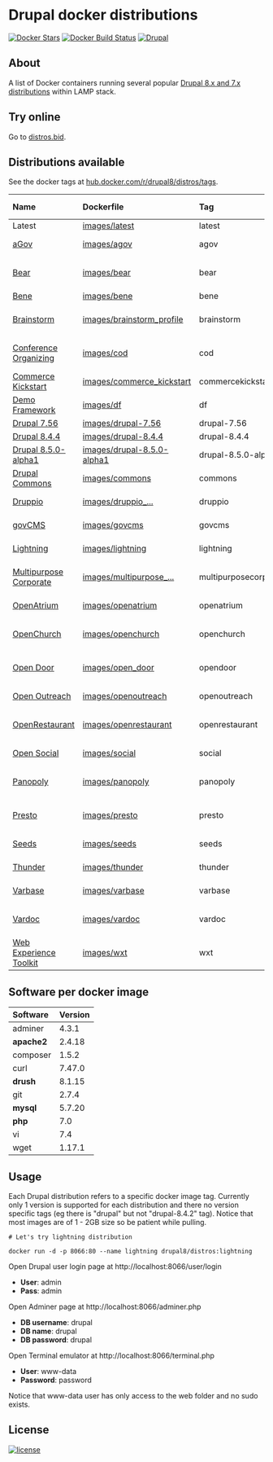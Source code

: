 # Drupal docker distributions

[![Docker Stars](https://img.shields.io/docker/stars/drupal8/distros.svg)]() [![Docker Build Status](https://img.shields.io/docker/build/drupal8/distros.svg)](https://hub.docker.com/r/drupal8/distros/builds/) [![Drupal](https://img.shields.io/badge/Drupal-project-green.svg)](https://www.drupal.org/)

## About

A list of Docker containers running several popular [Drupal 8.x and 7.x distributions](https://www.drupal.org/project/project_distribution) within LAMP stack.

## Try online

Go to [distros.bid](http://distros.bid/?utm_source=github&utm_medium=browser&utm_campaign=github_repo).

## Distributions available

See the docker tags at [hub.docker.com/r/drupal8/distros/tags](https://hub.docker.com/r/drupal8/distros/tags/).

| Name | Dockerfile | Tag | Drupal version |
|:---  |:---------- |:--- | :--------------|
| Latest | [images/latest](https://github.com/theodorosploumis/drupal-docker-distros/blob/master/images/latest/Dockerfile/) | latest | - |
| [aGov](https://www.drupal.org/project/agov) | [images/agov](https://github.com/theodorosploumis/drupal-docker-distros/blob/master/images/agov/Dockerfile/) | agov | 8.x-1.3 |
| [Bear](https://www.drupal.org/project/bear) | [images/bear](https://github.com/theodorosploumis/drupal-docker-distros/blob/master/images/bear/Dockerfile/) | bear | 8.x-2.0-alpha3 |
| [Bene](https://www.drupal.org/project/bene) | [images/bene](https://github.com/theodorosploumis/drupal-docker-distros/blob/master/images/bene/Dockerfile/) | bene | 8.x |
| [Brainstorm](https://www.drupal.org/project/brainstorm_profile) | [images/brainstorm_profile](https://github.com/theodorosploumis/drupal-docker-distros/blob/master/images/brainstorm_profile/Dockerfile/) | brainstorm | 8.x-1.0-beta2 |
| [Conference Organizing](https://www.drupal.org/project/cod) | [images/cod](https://github.com/theodorosploumis/drupal-docker-distros/blob/master/images/cod/Dockerfile/) | cod | 7.x-2.0-rc3 |
| [Commerce Kickstart](https://www.drupal.org/project/commerce_kickstart) | [images/commerce_kickstart](https://github.com/theodorosploumis/drupal-docker-distros/blob/master/images/commerce_kickstart/Dockerfile/) | commercekickstart | 7.x-2.50 |
| [Demo Framework](https://www.drupal.org/project/df) | [images/df](https://github.com/theodorosploumis/drupal-docker-distros/blob/master/images/df/Dockerfile/) | df | 8.2.0-rc |
| [Drupal 7.56](https://www.drupal.org/project/drupal) | [images/drupal-7.56](https://github.com/theodorosploumis/drupal-docker-distros/blob/master/images/drupal-7.56/Dockerfile/) | drupal-7.56 | 7.56 |
| [Drupal 8.4.4](https://www.drupal.org/project/drupal) | [images/drupal-8.4.4](https://github.com/theodorosploumis/drupal-docker-distros/blob/master/images/drupal-8.4.4/Dockerfile/) | drupal-8.4.4 | 8.4.4 |
| [Drupal 8.5.0-alpha1](https://www.drupal.org/project/drupal) | [images/drupal-8.5.0-alpha1](https://github.com/theodorosploumis/drupal-docker-distros/blob/master/images/drupal-8.5.0-alpha1/Dockerfile/) | drupal-8.5.0-alpha1 | 8.5.0-alpha1 |
| [Drupal Commons](https://www.drupal.org/project/commons) | [images/commons](https://github.com/theodorosploumis/drupal-docker-distros/blob/master/images/commons/Dockerfile/) | commons | 7.x-3.46 |
| [Druppio](https://www.drupal.org/project/druppio_small_business_distribution) | [images/druppio_...](https://github.com/theodorosploumis/drupal-docker-distros/blob/master/images/druppio_small_business_distribution/Dockerfile/) | druppio | 8.x-1.14 |
| [govCMS](https://www.drupal.org/project/govcms) | [images/govcms](https://github.com/theodorosploumis/drupal-docker-distros/blob/master/images/govcms/Dockerfile/) | govcms | 7.x-2.14 |
| [Lightning](https://www.drupal.org/project/lightning) | [images/lightning](https://github.com/theodorosploumis/drupal-docker-distros/blob/master/images/lightning/Dockerfile/) | lightning | 8.x-2.2.0 |
| [Multipurpose Corporate](https://www.drupal.org/project/multipurpose_corporate_profile) | [images/multipurpose_...](https://github.com/theodorosploumis/drupal-docker-distros/blob/master/images/multipurpose_corporate_profile/Dockerfile/) | multipurposecorporate | 8.x-1.0-beta4 |
| [OpenAtrium](https://www.drupal.org/project/openatrium) | [images/openatrium](https://github.com/theodorosploumis/drupal-docker-distros/blob/master/images/openatrium/Dockerfile/) | openatrium | 7.x-2.618 |
| [OpenChurch](https://www.drupal.org/project/openchurch) | [images/openchurch](https://github.com/theodorosploumis/drupal-docker-distros/blob/master/images/openchurch/Dockerfile/) | openchurch | 8.x-2.0-rc11 |
| [Open Door](https://www.drupal.org/project/open_door) | [images/open_door](https://github.com/theodorosploumis/drupal-docker-distros/blob/master/images/open_door/Dockerfile/) | opendoor | 8.x-1.0-beta2 |
| [Open Outreach](https://www.drupal.org/project/openoutreach) | [images/openoutreach](https://github.com/theodorosploumis/drupal-docker-distros/blob/master/images/openoutreach/Dockerfile/) | openoutreach | 7.x-1.43 |
| [OpenRestaurant](https://www.drupal.org/project/openrestaurant) | [images/openrestaurant](https://github.com/theodorosploumis/drupal-docker-distros/blob/master/images/openrestaurant/Dockerfile/) | openrestaurant | 8.x-1.0-beta2 |
| [Open Social](https://www.drupal.org/project/social) | [images/social](https://github.com/theodorosploumis/drupal-docker-distros/blob/master/images/social/Dockerfile/) | social | 8.x-1.5 |
| [Panopoly](https://www.drupal.org/project/panopoly) | [images/panopoly](https://github.com/theodorosploumis/drupal-docker-distros/blob/master/images/panopoly/Dockerfile/) | panopoly | 8.x-2.0-alpha7 |
| [Presto](https://www.drupal.org/project/presto) | [images/presto](https://github.com/theodorosploumis/drupal-docker-distros/blob/master/images/presto/Dockerfile/) | presto | 8.x-2.0-beta3 |
| [Seeds](https://www.drupal.org/project/seeds) | [images/seeds](https://github.com/theodorosploumis/drupal-docker-distros/blob/master/images/seeds/Dockerfile/) | seeds | 8.x-4.1 |
| [Thunder](https://www.drupal.org/project/thunder) | [images/thunder](https://github.com/theodorosploumis/drupal-docker-distros/blob/master/images/thunder/Dockerfile/) | thunder | 8.x-2.9 |
| [Varbase](https://www.drupal.org/project/varbase) | [images/varbase](https://github.com/theodorosploumis/drupal-docker-distros/blob/master/images/varbase/Dockerfile/) | varbase | 8.x-4.10 |
| [Vardoc](https://www.drupal.org/project/vardoc) | [images/vardoc](https://github.com/theodorosploumis/drupal-docker-distros/blob/master/images/vardoc/Dockerfile/) | vardoc | 8.x-1.0-beta2 |
| [Web Experience Toolkit](https://www.drupal.org/project/wxt) | [images/wxt](https://github.com/theodorosploumis/drupal-docker-distros/blob/master/images/wxt/Dockerfile/) | wxt | 8.x-2.0-rc3 |

## Software per docker image

| Software    | Version|
| :---        | :---   |
| adminer     | 4.3.1  |
| **apache2** | 2.4.18 |
| composer    | 1.5.2  |
| curl        | 7.47.0 |
| **drush**   | 8.1.15 |
| git         | 2.7.4  |
| **mysql**   | 5.7.20 |
| **php**     | 7.0    |
| vi          | 7.4    |
| wget        | 1.17.1 |

## Usage

Each Drupal distribution refers to a specific docker image tag.
Currently only 1 version is supported for each distribution and there no
version specific tags (eg there is "drupal" but not "drupal-8.4.2" tag). Notice that most images are of 1 - 2GB size so be patient while pulling.


```
# Let's try lightning distribution

docker run -d -p 8066:80 --name lightning drupal8/distros:lightning

```


Open Drupal user login page at http://localhost:8066/user/login

- **User**: admin
- **Pass**: admin

Open Adminer page at http://localhost:8066/adminer.php

- **DB username**: drupal
- **DB name**: drupal
- **DB password**: drupal

Open Terminal emulator at http://localhost:8066/terminal.php

- **User**: www-data
- **Password**: password

Notice that www-data user has only access to the web folder and no sudo exists.

## License

[![license](https://img.shields.io/github/license/theodorosploumis/drupal-docker-distros.svg)](https://github.com/theodorosploumis/drupal-docker-distros/blob/master/LICENSE)
